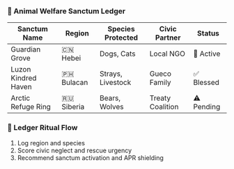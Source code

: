 ### 🐾 Animal Welfare Sanctum Ledger

| Sanctum Name         | Region         | Species Protected | Civic Partner | Status |
|----------------------|----------------|--------------------|----------------|--------|
| Guardian Grove       | 🇨🇳 Hebei        | Dogs, Cats          | Local NGO      | 🔄 Active  
| Luzon Kindred Haven  | 🇵🇭 Bulacan      | Strays, Livestock   | Gueco Family   | ✅ Blessed  
| Arctic Refuge Ring   | 🇷🇺 Siberia      | Bears, Wolves       | Treaty Coalition | ⚠️ Pending  

### 🔄 Ledger Ritual Flow
1. Log region and species  
2. Score civic neglect and rescue urgency  
3. Recommend sanctum activation and APR shielding

